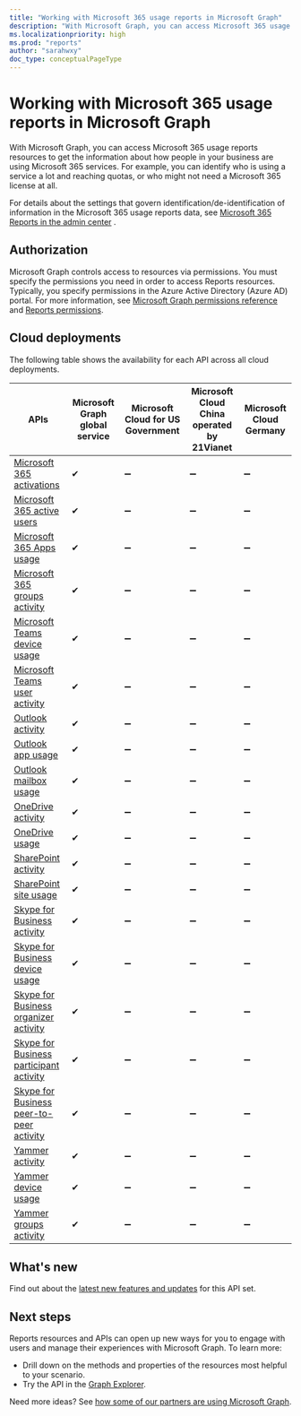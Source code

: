```yaml
---
title: "Working with Microsoft 365 usage reports in Microsoft Graph"
description: "With Microsoft Graph, you can access Microsoft 365 usage reports resources to get the information about how people in your business are using Microsoft 365 services. For example, you can identify who is using a service a lot and reaching quotas, or who may not need a Microsoft 365 license at all."
ms.localizationpriority: high
ms.prod: "reports"
author: "sarahwxy"
doc_type: conceptualPageType
---
```


# Working with Microsoft 365 usage reports in Microsoft Graph

With Microsoft Graph, you can access Microsoft 365 usage reports resources to get the information about how people in your business are using Microsoft 365 services. For example, you can identify who is using a service a lot and reaching quotas, or who might not need a Microsoft 365 license at all. 

For details about the settings that govern identification/de-identification of information in the Microsoft 365 usage reports data, see [Microsoft 365 Reports in the admin center](/microsoft-365/admin/activity-reports/activity-reports) .

## Authorization

Microsoft Graph controls access to resources via permissions. You must specify the permissions you need in order to access Reports resources. Typically, you specify permissions in the Azure Active Directory (Azure AD) portal. For more information, see [Microsoft Graph permissions reference](/graph/permissions-reference) and [Reports permissions](/graph/permissions-reference#reports-permissions).

## Cloud deployments

The following table shows the availability for each API across all cloud deployments.

| APIs                                                         | Microsoft Graph global service | **Microsoft Cloud for US Government** | **Microsoft Cloud China operated by 21Vianet** | **Microsoft Cloud Germany** |
| ------------------------------------------------------------ | ------------------------------ | ------------------------------------- | ---------------------------------------------- | --------------------------- |
| [Microsoft 365 activations](/graph/api/resources/office-365-activations-reports?view=graph-rest-1.0&preserve-view=true) | ✔                              | ➖                                     | ➖                                              | ➖                           |
| [Microsoft 365 active users](/graph/api/resources/office-365-active-users-reports?view=graph-rest-1.0&preserve-view=true) | ✔                              | ➖                                     | ➖                                              | ➖                           |
| [Microsoft 365 Apps usage](/graph/api/resources/microsoft-365-apps-usage-report?view=graph-rest-1.0&preserve-view=true) | ✔                              | ➖                                     | ➖                                              | ➖                           |
| [Microsoft 365 groups activity](/graph/api/resources/office-365-groups-activity-reports?view=graph-rest-1.0&preserve-view=true) | ✔                              | ➖                                     | ➖                                              | ➖                           |
| [Microsoft Teams device usage](/graph/api/resources/microsoft-teams-device-usage-reports?view=graph-rest-1.0&preserve-view=true) | ✔                              | ➖                                     | ➖                                              | ➖                           |
| [Microsoft Teams user activity](/graph/api/resources/microsoft-teams-user-activity-reports?view=graph-rest-1.0&preserve-view=true) | ✔                              | ➖                                     | ➖                                              | ➖                           |
| [Outlook activity](/graph/api/resources/email-activity-reports?view=graph-rest-1.0&preserve-view=true) | ✔                              | ➖                                     | ➖                                              | ➖                           |
| [Outlook app usage](/graph/api/resources/email-app-usage-reports?view=graph-rest-1.0&preserve-view=true) | ✔                              | ➖                                     | ➖                                              | ➖                           |
| [Outlook mailbox usage](/graph/api/resources/mailbox-usage-reports?view=graph-rest-1.0&preserve-view=true) | ✔                              | ➖                                     | ➖                                              | ➖                           |
| [OneDrive activity](/graph/api/resources/onedrive-activity-reports?view=graph-rest-1.0&preserve-view=true) | ✔                              | ➖                                     | ➖                                              | ➖                           |
| [OneDrive usage](/graph/api/resources/onedrive-usage-reports?view=graph-rest-1.0&preserve-view=true) | ✔                              | ➖                                     | ➖                                              | ➖                           |
| [SharePoint activity](/graph/api/resources/sharepoint-activity-reports?view=graph-rest-1.0&preserve-view=true) | ✔                              | ➖                                     | ➖                                              | ➖                           |
| [SharePoint site usage](/graph/api/resources/sharepoint-site-usage-reports?view=graph-rest-1.0&preserve-view=true) | ✔                              | ➖                                     | ➖                                              | ➖                           |
| [Skype for Business activity](/graph/api/resources/skype-for-business-activity-reports?view=graph-rest-1.0&preserve-view=true) | ✔                              | ➖                                     | ➖                                              | ➖                           |
| [Skype for Business device usage](/graph/api/resources/skype-for-business-device-usage-reports?view=graph-rest-1.0&preserve-view=true) | ✔                              | ➖                                     | ➖                                              | ➖                           |
| [Skype for Business organizer activity](/graph/api/resources/skype-for-business-organizer-activity-reports?view=graph-rest-1.0&preserve-view=true) | ✔                              | ➖                                     | ➖                                              | ➖                           |
| [Skype for Business participant activity](/graph/api/resources/skype-for-business-participant-activity-reports?view=graph-rest-1.0&preserve-view=true) | ✔                              | ➖                                     | ➖                                              | ➖                           |
| [Skype for Business peer-to-peer activity](/graph/api/resources/skype-for-business-peer-to-peer-activity?view=graph-rest-1.0&preserve-view=true) | ✔                              | ➖                                     | ➖                                              | ➖                           |
| [Yammer activity](/graph/api/resources/yammer-activity-reports?view=graph-rest-1.0&preserve-view=true) | ✔                              | ➖                                     | ➖                                              | ➖                           |
| [Yammer device usage](/graph/api/resources/yammer-device-usage-reports?view=graph-rest-1.0&preserve-view=true) | ✔                              | ➖                                     | ➖                                              | ➖                           |
| [Yammer groups activity](/graph/api/resources/yammer-groups-activity-reports?view=graph-rest-1.0&preserve-view=true) | ✔                              | ➖                                     | ➖                                              | ➖                           |

## What's new
Find out about the [latest new features and updates](/graph/whats-new-overview) for this API set.

## Next steps

Reports resources and APIs can open up new ways for you to engage with users and manage their experiences with Microsoft Graph. To learn more:

- Drill down on the methods and properties of the resources most helpful to your scenario.
- Try the API in the [Graph Explorer](https://developer.microsoft.com/graph/graph-explorer).

Need more ideas? See [how some of our partners are using Microsoft Graph](https://developer.microsoft.com/graph/partners).

